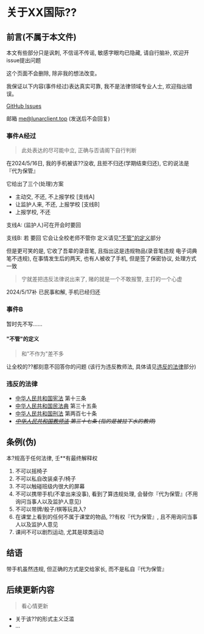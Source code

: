 # 关于XX国际??

## 前言(不属于本文件)

本文有些部分只是讽刺, 不信谣不传谣, 敏感字眼均已隐藏, 请自行脑补, 欢迎开issue提出问题

这个页面不会删除, 除非我的想法改变。

我保证以下内容(事件经过)表达真实可靠, 我不是法律领域专业人士, 欢迎指出错误。

[GitHub Issues](https://github.com/cubewhy/website/issues)

邮箱 me@lunarclient.top (发送后不会回复)

### 事件A经过

> 此处表达的尽可能中立, 正确与否请阁下自行判断

在2024/5/16日, 我的手机被该??没收, 且拒不归还(学期结束归还), 它的说法是『代为保管』

它给出了三个(处理)方案

- 主动交, 不还, 不上报学校 [支线A]
- 让监护人来, 不还, 上报学校 [支线B]
- 上报学校, 不还

支线A: (监护人)可在开会时要回

支线B: 若 要回 它会让全校老师不管你 定义请见["不管"的定义](#不管的定义)部分

但是更可笑的是, 它收了吾辈的录音笔, 且指出这是违规物品(录音笔违规 电子词典笔不违规), 在事情发生后的两天, 也有人被收了手机, 但是签了保密协议, 处理方式一致

> 宁就差把违反法律说出来了, 赌的就是一个不敢报警, 主打的一个心虚

2024/5/17补 已民事和解, 手机已经归还

### 事件B

暂时先不写......

#### "不管"的定义

> 和"不作为"差不多

让全校的??都刻意不回答你的问题 (该行为违反教师法, 具体请见[违反的法律](#违反的法律)部分)

### 违反的法律

- [中华人民共和国宪法](https://www.gov.cn/guoqing/2018-03/22/content_5276318.htm) 第十三条
- [中华人民共和国民法典](https://www.gov.cn/xinwen/2020-06/01/content_5516649.htm) 第三十五条
- [中华人民共和国刑法](http://www.npc.gov.cn/zgrdw/npc/lfzt/rlys/2008-08/21/content_1882895.htm) 第两百七十条
- *~~[中华人民共和国教师法](https://www.gov.cn/banshi/2005-05/25/content_937.htm) 第三十七条 (指的是被拉下水的教师)~~*

## 条例(伪)

本?规高于任何法律, 壬**有最终解释权

1. 不可以摇椅子
2. 不可以私自改装桌子/椅子
3. 不可以触碰班级内很大的屏幕
4. 不可以携带手机(不拿出来没事), 看到了算违规处理, 会替你『代为保管』(不用询问当事人以及监护人意见)
5. 不可以带牌/骰子/棋等玩具入?
6. 在课堂上看到的任何不属于课堂的物品, ??有权『代为保管』, 且不用询问当事人以及监护人意见
7. 课间不可以剧烈运动, 尤其是球类运动

## 结语

带手机虽然违规, 但正确的方式是交给家长, 而不是私自『代为保管』

## 后续更新内容

> 看心情更新

- 关于该??的形式主义泛滥
- ...
